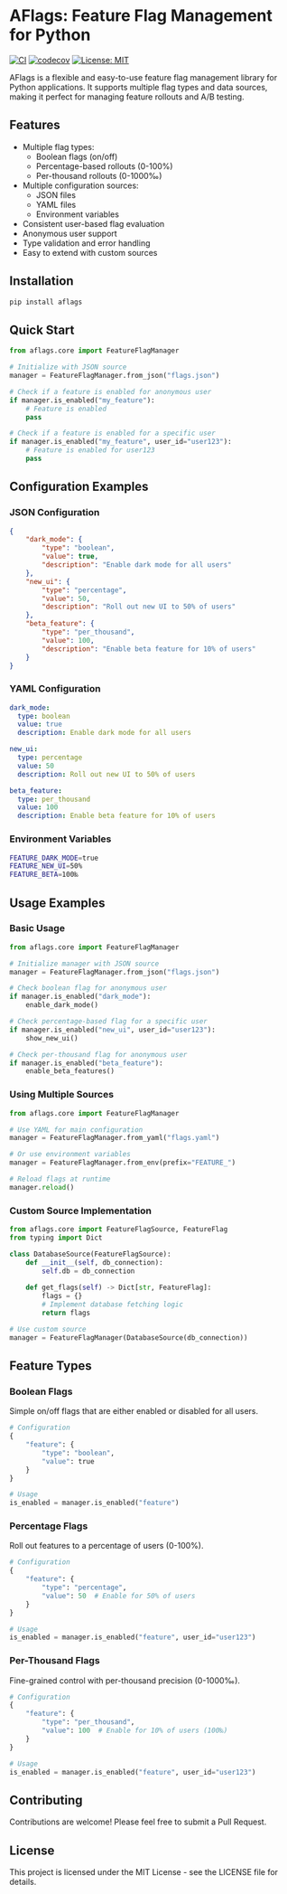 # AFlags: Feature Flag Management for Python

[![CI](https://github.com/theburrowhub/aflags/actions/workflows/ci.yml/badge.svg)](https://github.com/theburrowhub/aflags/actions/workflows/ci.yml)
[![codecov](https://codecov.io/gh/theburrowhub/aflags/branch/main/graph/badge.svg)](https://codecov.io/gh/theburrowhub/aflags)
[![License: MIT](https://img.shields.io/badge/License-MIT-yellow.svg)](https://opensource.org/licenses/MIT)

AFlags is a flexible and easy-to-use feature flag management library for Python applications. It supports multiple flag types and data sources, making it perfect for managing feature rollouts and A/B testing.

## Features

- Multiple flag types:
  - Boolean flags (on/off)
  - Percentage-based rollouts (0-100%)
  - Per-thousand rollouts (0-1000‰)
- Multiple configuration sources:
  - JSON files
  - YAML files
  - Environment variables
- Consistent user-based flag evaluation
- Anonymous user support
- Type validation and error handling
- Easy to extend with custom sources

## Installation

```bash
pip install aflags
```

## Quick Start

```python
from aflags.core import FeatureFlagManager

# Initialize with JSON source
manager = FeatureFlagManager.from_json("flags.json")

# Check if a feature is enabled for anonymous user
if manager.is_enabled("my_feature"):
    # Feature is enabled
    pass

# Check if a feature is enabled for a specific user
if manager.is_enabled("my_feature", user_id="user123"):
    # Feature is enabled for user123
    pass
```

## Configuration Examples

### JSON Configuration

```json
{
    "dark_mode": {
        "type": "boolean",
        "value": true,
        "description": "Enable dark mode for all users"
    },
    "new_ui": {
        "type": "percentage",
        "value": 50,
        "description": "Roll out new UI to 50% of users"
    },
    "beta_feature": {
        "type": "per_thousand",
        "value": 100,
        "description": "Enable beta feature for 10% of users"
    }
}
```

### YAML Configuration

```yaml
dark_mode:
  type: boolean
  value: true
  description: Enable dark mode for all users

new_ui:
  type: percentage
  value: 50
  description: Roll out new UI to 50% of users

beta_feature:
  type: per_thousand
  value: 100
  description: Enable beta feature for 10% of users
```

### Environment Variables

```bash
FEATURE_DARK_MODE=true
FEATURE_NEW_UI=50%
FEATURE_BETA=100‰
```

## Usage Examples

### Basic Usage

```python
from aflags.core import FeatureFlagManager

# Initialize manager with JSON source
manager = FeatureFlagManager.from_json("flags.json")

# Check boolean flag for anonymous user
if manager.is_enabled("dark_mode"):
    enable_dark_mode()

# Check percentage-based flag for a specific user
if manager.is_enabled("new_ui", user_id="user123"):
    show_new_ui()

# Check per-thousand flag for anonymous user
if manager.is_enabled("beta_feature"):
    enable_beta_features()
```

### Using Multiple Sources

```python
from aflags.core import FeatureFlagManager

# Use YAML for main configuration
manager = FeatureFlagManager.from_yaml("flags.yaml")

# Or use environment variables
manager = FeatureFlagManager.from_env(prefix="FEATURE_")

# Reload flags at runtime
manager.reload()
```

### Custom Source Implementation

```python
from aflags.core import FeatureFlagSource, FeatureFlag
from typing import Dict

class DatabaseSource(FeatureFlagSource):
    def __init__(self, db_connection):
        self.db = db_connection
    
    def get_flags(self) -> Dict[str, FeatureFlag]:
        flags = {}
        # Implement database fetching logic
        return flags

# Use custom source
manager = FeatureFlagManager(DatabaseSource(db_connection))
```

## Feature Types

### Boolean Flags

Simple on/off flags that are either enabled or disabled for all users.

```python
# Configuration
{
    "feature": {
        "type": "boolean",
        "value": true
    }
}

# Usage
is_enabled = manager.is_enabled("feature")
```

### Percentage Flags

Roll out features to a percentage of users (0-100%).

```python
# Configuration
{
    "feature": {
        "type": "percentage",
        "value": 50  # Enable for 50% of users
    }
}

# Usage
is_enabled = manager.is_enabled("feature", user_id="user123")
```

### Per-Thousand Flags

Fine-grained control with per-thousand precision (0-1000‰).

```python
# Configuration
{
    "feature": {
        "type": "per_thousand",
        "value": 100  # Enable for 10% of users (100‰)
    }
}

# Usage
is_enabled = manager.is_enabled("feature", user_id="user123")
```

## Contributing

Contributions are welcome! Please feel free to submit a Pull Request.

## License

This project is licensed under the MIT License - see the LICENSE file for details. 